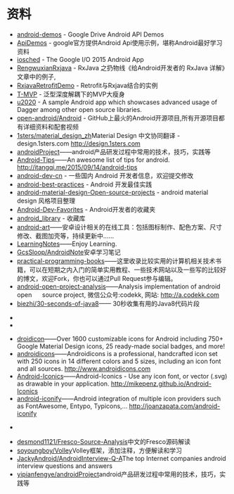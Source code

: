 # 资料
 * [android-demos](https://github.com/googledrive/android-demos) - Google Drive Android API Demos
 * [ApiDemos](https://github.com/THEONE10211024/ApiDemos) - google官方提供Android Api使用示例，堪称Android最好学习资料
 * [iosched](https://github.com/google/iosched) - The Google I/O 2015 Android App
 * [RengwuxianRxjava](https://github.com/androidmalin/RengwuxianRxjava) - RxJava 之扔物线《给Android开发者的 RxJava 详解》文章中的例子,
 * [RxjavaRetrofitDemo](https://github.com/tough1985/RxjavaRetrofitDemo) - Retrofit与Rxjava结合的实例
 * [T-MVP](https://github.com/north2014/T-MVP) - 泛型深度解耦下的MVP大瘦身 
 * [u2020](https://github.com/JakeWharton/u2020) - A sample Android app which showcases advanced usage of Dagger among other open source libraries. 
 * [open-android/Android](https://github.com/open-android/Android) - GitHub上最火的Android开源项目,所有开源项目都有详细资料和配套视频
 * [1sters/material_design_zh](https://github.com/1sters/material_design_zh)Material Design 中文协同翻译 - design.1sters.com http://design.1sters.com
 * [androidProject](https://github.com/yipianfengye/androidProject)——android产品研发过程中常用的技术，技巧，实践等
 * [Android-Tips](https://github.com/tangqi92/Android-Tips)——An awesome list of tips for android. http://itangqi.me/2015/09/14/android-tips
 * [android-dev-cn](https://github.com/android-cn/android-dev-cn) - 一些国内 Android 开发者信息，欢迎提交修改
 * [android-best-practices](https://github.com/futurice/android-best-practices/blob/master/translations/Chinese/README.cn.md) - Android 开发最佳实践
 * [android-material-design-Open-source-projects](https://github.com/soyoungboy/android-material-design-Open-source-projects) - android material design 风格项目整理
 * [Android-Dev-Favorites](https://github.com/ruijun/Android-Dev-Favorites) - Android开发者的收藏夹
 * [android_library](https://github.com/codedavid/android_library) - 收藏库
 * [android-art](https://github.com/hwding/android-art)——安卓设计相关的在线工具：包括图标制作、配色方案、尺寸修改、截图加壳等，持续更新中……
 * [LearningNotes](https://github.com/GeniusVJR/LearningNotes)——Enjoy Learning.
 * [GcsSloop/AndroidNote](https://github.com/GcsSloop/AndroidNote)安卓学习笔记
 * [practical-programming-books](https://github.com/EZLippi/practical-programming-books)——这里收录比较实用的计算机相关技术书籍，可以在短期之内入门的简单实用教程、一些技术网站以及一些写的比较好的博文，欢迎Fork，你也可以通过Pull Request参与编辑。
 * [android-open-project-analysis](https://github.com/android-cn/android-open-project-analysis)——Analysis implementation of android open      source project, 微信公众号:codekk, 网站: http://a.codekk.com
 * [biezhi/30-seconds-of-java8](https://github.com/biezhi/30-seconds-of-java8#%E7%9B%AE%E5%BD%95)—— 30秒收集有用的Java8代码片段
-
-
 * [droidicon](https://github.com/theDazzler/droidicon)——Over 1600 customizable icons for Android including 750+ Google Material Design icons, 25 ready-made social badges, and more!
 * [androidicons](https://github.com/opoloo/androidicons)——Androidicons is a professional, handcrafted icon set with 250 icons in 14 different colors and 5 sizes, including an icon font and all sources. http://www.androidicons.com
 * [Android-Iconics](https://github.com/mikepenz/Android-Iconics)——Android-Iconics - Use any icon font, or vector (.svg) as drawable in your application. http://mikepenz.github.io/Android-Iconics
 * [android-iconify](https://github.com/JoanZapata/android-iconify)——Android integration of multiple icon providers such as FontAwesome, Entypo, Typicons,... http://joanzapata.com/android-iconify
-
 * [desmond1121/Fresco-Source-Analysis](https://github.com/desmond1121/Fresco-Source-Analysis)中文的Fresco源码解读
 * [soyoungboy/Volley](https://github.com/soyoungboy/Volley)Volley框架，添加注释，方便解读和学习
 * [JackyAndroid/AndroidInterview-Q-A](https://github.com/JackyAndroid/AndroidInterview-Q-A)The top Internet companies android interview questions and answers
 * [yipianfengye/androidProject](https://github.com/yipianfengye/androidProject)android产品研发过程中常用的技术，技巧，实践等


